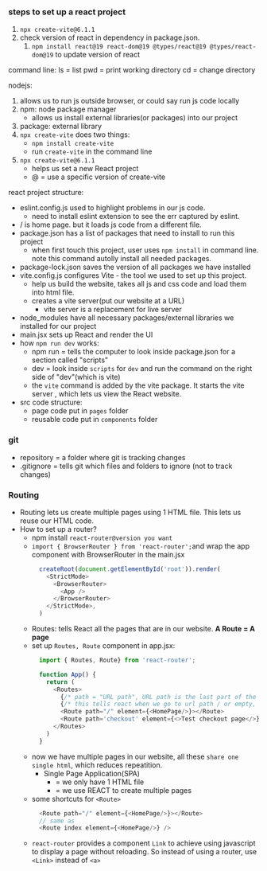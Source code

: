 ### steps to set up a react project
1. `npx create-vite@6.1.1`
2. check version of react in dependency in package.json. 
   1. `npm install react@19 react-dom@19 @types/react@19 @types/react-dom@19` to update version of react

command line:
ls = list
pwd = print working directory
cd = change directory


nodejs:
1. allows us to run js outside browser, or could say run js code locally
2. npm: node package manager
   - allows us install external libraries(or packages) into our project
3. package: external library
4. `npx create-vite` does two things:
    - `npm install create-vite`
    - run `create-vite` in the command line
5. `npx create-vite@6.1.1`
    - helps us set a new React project
    - @ = use a specific version of create-vite


react project structure:
- eslint.config.js used to highlight problems in our js code. 
  - need to install eslint extension to see the err captured by eslint.
- / is home page. but it loads js code from a different file.
- package.json has a list of packages that need to install to run this project
  - when first touch this project, user uses `npm install` in command line. note this command autolly install all needed packages.
- package-lock.json saves the version of all packages we have installed
- vite.config.js configures Vite - the tool we used to set up this project.
  - help us build the website, takes all js and css code and load them into html file.
  - creates a vite server(put our website at a URL)
    - vite server is a replacement for live server
- node_modules have all necessary packages/external libraries we installed for our project
- main.jsx sets up React and render the UI
- how `npm run dev` works:
  - npm run = tells the computer to look inside package.json for a section called "scripts" 
  - dev = look inside `scripts` for `dev` and run the command on the right side of "dev"(which is vite)
  - the `vite` command is added by the vite package. It starts the vite server , which lets us view the React website.
- src code structure:
  - page code put in `pages` folder
  - reusable code put in `components` folder


### git
- repository = a folder where git is tracking changes
- .gitignore =  tells git which files and folders to ignore (not to track changes)

### Routing
- Routing lets us create multiple pages using 1 HTML file. This lets us reuse our HTML code.
- How to set up a router?
  - npm install `react-router@version you want`
  - `import { BrowserRouter } from 'react-router';`and wrap the app component with BrowserRouter in the main.jsx
    ```js
      createRoot(document.getElementById('root')).render(
        <StrictMode>
          <BrowserRouter>
            <App />
          </BrowserRouter>
        </StrictMode>,
      )
    ```
  -  Routes: tells React all the pages that are in our website. **A Route = A page**
  -  set up `Routes, Route` component in app.jsx:
      ```js
        import { Routes, Route} from 'react-router';

        function App() {
          return (
            <Routes>
              {/* path = "URL path", URL path is the last part of the URL*/}
              {/* this tells react when we go to url path / or empty, display HomePage component */}
              <Route path="/" element={<HomePage/>}></Route>
              <Route path='checkout' element={<>Test checkout page</>}></Route>
            </Routes>
          )
        }
      ```
  - now we have multiple pages in our website, all these `share one single html`, which reduces repeatition.
    - Single Page Application(SPA)
      - = we only have 1 HTML file
      - = we use REACT to create multiple pages
  - some shortcuts for `<Route>`
    ```js
      <Route path="/" element={<HomePage/>}></Route>
      // same as 
      <Route index element={<HomePage/>} />
    ```
  - `react-router` provides a component `Link` to achieve using javascript to display a page without reloading. So instead of using a router, use `<Link>` instead of `<a>`